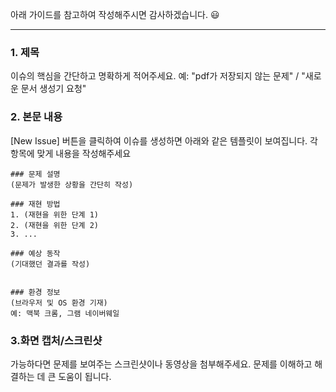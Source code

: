 아래 가이드를 참고하여 작성해주시면 감사하겠습니다. 😃

---

### 1. 제목

이슈의 핵심을 간단하고 명확하게 적어주세요.
예: "pdf가 저장되지 않는 문제" / "새로운 문서 생성기 요청"

### 2. 본문 내용

[New Issue] 버튼을 클릭하여 이슈를 생성하면 아래와 같은 템플릿이 보여집니다.
각 항목에 맞게 내용을 작성해주세요

```
### 문제 설명
(문제가 발생한 상황을 간단히 작성)

### 재현 방법
1. (재현을 위한 단계 1)
2. (재현을 위한 단계 2)
3. ...

### 예상 동작
(기대했던 결과를 작성)


### 환경 정보
(브라우저 및 OS 환경 기재)
예: 맥북 크롬, 그램 네이버웨일
```

### 3.화면 캡처/스크린샷

가능하다면 문제를 보여주는 스크린샷이나 동영상을 첨부해주세요.
문제를 이해하고 해결하는 데 큰 도움이 됩니다.
